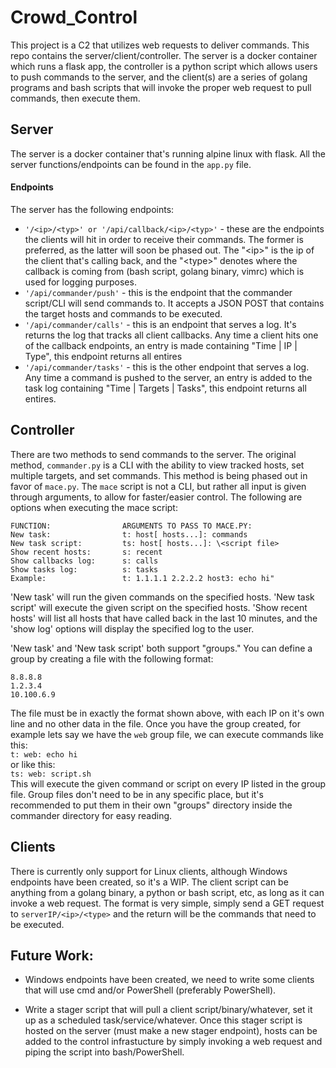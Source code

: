 # Crowd_Control
This project is a C2 that utilizes web requests to deliver commands.  This repo contains the server/client/controller.  The server is a docker container which runs a flask app, the controller is a python script which allows users to push commands to the server, and the client(s) are a series of golang programs and bash scripts that will invoke the proper web request to pull commands, then execute them.  

## Server
The server is a docker container that's running alpine linux with flask.  All the server functions/endpoints can be found in the `app.py` file.  

#### Endpoints
The server has the following endpoints:
 - `'/<ip>/<typ>' or '/api/callback/<ip>/<typ>'` - these are the endpoints the clients will hit in order to receive their commands.  The former is preferred, as the latter will soon be phased out.  The "\<ip>" is the ip of the client that's calling back, and the "\<type>" denotes where the callback is coming from (bash script, golang binary, vimrc) which is used for logging purposes.
  - `'/api/commander/push'` - this is the endpoint that the commander script/CLI will send commands to.  It accepts a JSON POST that contains the target hosts and commands to be executed.
  - `'/api/commander/calls'` - this is an endpoint that serves a log.  It's returns the log that tracks all client callbacks.  Any time a client hits one of the callback endpoints, an entry is made containing "Time | IP | Type", this endpoint returns all entires
  - `'/api/commander/tasks'` - this is the other endpoint that serves a log.  Any time a command is pushed to the server, an entry is added to the task log containing "Time | Targets | Tasks", this endpoint returns all entires.  

## Controller
There are two methods to send commands to the server.  The original method, `commander.py` is a CLI with the ability to view tracked hosts, set multiple targets, and set commands.  This method is being phased out in favor of `mace.py`.  The `mace` script is not a CLI, but rather all input is given through arguments, to allow for faster/easier control.  The following are options when executing the mace script:  
```
FUNCTION:                ARGUMENTS TO PASS TO MACE.PY:
New task:                t: host[ hosts...]: commands 
New task script:         ts: host[ hosts...]: \<script file>  
Show recent hosts:       s: recent
Show callbacks log:      s: calls
Show tasks log:          s: tasks
Example:                 t: 1.1.1.1 2.2.2.2 host3: echo hi" 
```  
'New task' will run the given commands on the specified hosts.  'New task script' will execute the given script on the specified hosts.  'Show recent hosts' will list all hosts that have called back in the last 10 minutes, and the 'show log' options will display the specified log to the user.  

'New task' and 'New task script' both support "groups." You can define a group by creating a file with the following format:  
```
8.8.8.8
1.2.3.4
10.100.6.9
```
The file must be in exactly the format shown above, with each IP on it's own line and no other data in the file.  Once you have the group created, for example lets say we have the `web` group file, we can execute commands like this:  
`t: web: echo hi`  
or like this:  
`ts: web: script.sh`  
This will execute the given command or script on every IP listed in the group file.  Group files don't need to be in any specific place, but it's recommended to put them in their own "groups" directory inside the commander directory for easy reading.

## Clients
There is currently only support for Linux clients, although Windows endpoints have been created, so it's a WIP.  The client script can be anything from a golang binary, a python or bash script, etc, as long as it can invoke a web request.  The format is very simple, simply send a GET request to `serverIP/<ip>/<type>` and the return will be the commands that need to be executed.  

## Future Work:
 - Windows endpoints have been created, we need to write some clients that will use cmd and/or PowerShell (preferably PowerShell).
 
 - Write a stager script that will pull a client script/binary/whatever, set it up as a scheduled task/service/whatever.  Once this stager script is hosted on the server (must make a new stager endpoint), hosts can be added to the control infrastucture by simply invoking a web request and piping the script into bash/PowerShell.
